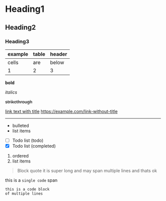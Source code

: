 # Heading1
## Heading2
### Heading3

| example |  table |  header |
|---------|--------|---------|
| cells   |  are   |  below  |
| 1       | 2      | 3       |


**bold**

_italics_

~~strikethrough~~

[link text with title](https://example.com/url)
https://example.com/link-without-title

- - - -

* bulleted
* list items

- [ ] Todo list (todo)
- [x] Todo list (completed)

1. ordered
1. list items


>Block quote it is super long and
may span multiple lines
and thats ok

this is a `single code` span

```
this is a code block
of multiple lines
```

